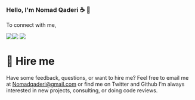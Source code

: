 ### Hello, I'm Nomad Qaderi ☕️  

<!--
**NomadQaderi/NomadQaderi** is a ✨ _special_ ✨ repository because its `README.md` (this file) appears on your GitHub profile.

Here are some ideas to get you started:

- 🔭 I’m currently working on ...
- 🌱 I’m currently learning ...
- 👯 I’m looking to collaborate on ...
- 🤔 I’m looking for help with ...
- 💬 Ask me about ...
- 📫 How to reach me: ...
- 😄 Pronouns: ...
- ⚡ Fun fact: ...
-->

To connect with me,

[<img src="https://img.shields.io/badge/twitter-%231DA1F2.svg?&style=for-the-badge&logo=twitter&logoColor=white" />](https://twitter.com/Pratikpkb)[<img src="https://img.shields.io/badge/linkedin-%230077B5.svg?&style=for-the-badge&logo=linkedin&logoColor=white" />](https://www.linkedin.com/in/qaderi/) [<img src ="https://img.shields.io/website/PROTOCOL/URLREST.svg/portfolio-web-%23.svg?&style=for-the-badge&logo=&logoColor=white%22">](https://github.com/NomadQaderi)

# 🤝 Hire me
Have some feedback, questions, or want to hire me? Feel free to email me at Nomadqaderi@gmail.com or find me on Twitter and Github I’m always interested in new projects, consulting, or doing code reviews.
